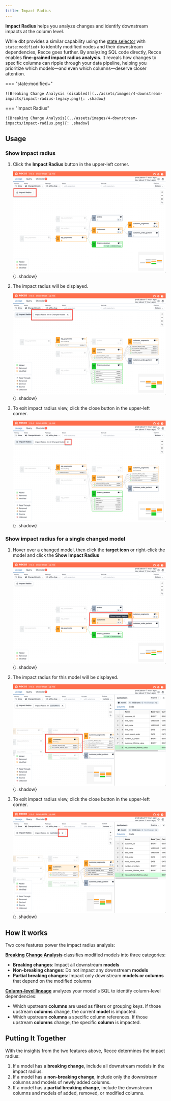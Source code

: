 ```yaml
---
title: Impact Radius
---
```


**Impact Radius** helps you analyze changes and identify downstream impacts at the column level.

While dbt provides a similar capability using the [state selector](https://docs.getdbt.com/reference/node-selection/methods#state) with `state:modified+` to identify modified nodes and their downstream dependencies, Recce goes further. By analyzing SQL code directly, Recce enables **fine-grained impact radius analysis**. It reveals how changes to specific columns can ripple through your data pipeline, helping you prioritize which models—and even which columns—deserve closer attention.


=== "state:modified+"
    
    ![Breaking Change Analysis (disabled)](../assets/images/4-downstream-impacts/impact-radius-legacy.png){: .shadow}

=== "Impact Radius"
    
    ![Breaking Change Analysis](../assets/images/4-downstream-impacts/impact-radius.png){: .shadow}



## Usage

### Show impact radius

1. Click the **Impact Radius** button in the upper-left corner.

    ![Impact Radius button highlighted](../assets/images/4-downstream-impacts/impact-radius-1.png){: .shadow}

1. The impact radius will be displayed.

    ![Impact radius displayed on screen](../assets/images/4-downstream-impacts/impact-radius-2.png){: .shadow}

1. To exit impact radius view, click the close button in the upper-left corner.
    
    ![Close button for exiting impact radius view](../assets/images/4-downstream-impacts/impact-radius-3.png){: .shadow}

### Show impact radius for a single changed model

1. Hover over a changed model, then click the **target icon** or right-click the model and click the **Show Impact Radius**

    ![Target icon for showing impact radius of a single model](../assets/images/4-downstream-impacts/impact-radius-single-1.png){: .shadow}

1. The impact radius for this model will be displayed.

    ![Impact radius for a single model displayed on screen](../assets/images/4-downstream-impacts/impact-radius-single-2.png){: .shadow}

1. To exit impact radius view, click the close button in the upper-left corner.
    
    ![Close button for exiting single model impact radius view](../assets/images/4-downstream-impacts/impact-radius-single-3.png){: .shadow}


## How it works

Two core features power the impact radius analysis:

**[Breaking Change Analysis](./breaking-change-analysis.md)** classifies modified models into three categories:

- **Breaking changes**: Impact all downstream **models**
- **Non-breaking changes**: Do not impact any downstream **models**
- **Partial breaking changes**: Impact only downstream **models or columns** that depend on the modified columns

**[Column-level lineage](./column-level-lineage.md)** analyzes your model's SQL to identify column-level dependencies:

- Which upstream **columns** are used as filters or grouping keys. If those upstream **columns** change, the current **model** is impacted.
- Which upstream **columns** a specific column references. If those upstream **columns** change, the specific **column** is impacted.

## Putting It Together

With the insights from the two features above, Recce determines the impact radius:

1. If a model has a **breaking change**, include all downstream models in the impact radius.
1. If a model has a **non-breaking change**, include only the downstream columns and models of newly added columns.
1. If a model has a **partial breaking change**, include the downstream columns and models of added, removed, or modified columns.









